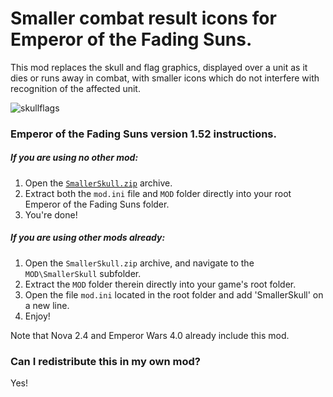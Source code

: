 # Smaller combat result icons for Emperor of the Fading Suns.

This mod replaces the skull and flag graphics, displayed over a unit as it dies or runs away in combat, with smaller icons which do not interfere with recognition of the affected unit.

![skullflags](https://user-images.githubusercontent.com/19808378/227716846-a01175c8-3833-4857-a585-6318a4d4098c.png)

### Emperor of the Fading Suns version 1.52 instructions.

##### If you are using no other mod:
  1. Open the [```SmallerSkull.zip```](SmallerSkull.zip) archive.
  2. Extract both the ```mod.ini``` file and ```MOD``` folder directly into your root Emperor of the Fading Suns folder.
  3. You're done!

##### If you *are* using other mods already:
  1. Open the ```SmallerSkull.zip``` archive, and navigate to the ```MOD\SmallerSkull``` subfolder.
  2. Extract the ```MOD``` folder therein directly into your game's root folder.
  3. Open the file ```mod.ini``` located in the root folder and add 'SmallerSkull' on a new line.
  4. Enjoy!
  
  Note that Nova 2.4 and Emperor Wars 4.0 already include this mod.

### Can I redistribute this in my own mod?
Yes!

[^1]: Older versions of EFS are modded by directly overwriting the game's files. The files in question are BIN\SKULL.BIN and BIN\FLAG.BIN.
